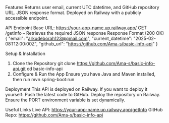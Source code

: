 Features
Returns user email, current UTC datetime, and GitHub repository URL.
JSON response format.
Deployed on Railway with a publicly accessible endpoint.


API Endpoint
Base URL: https://your-app-name.up.railway.app/
GET /getInfo – Retrieves the required JSON response
Response Format (200 OK)
{
  "email": "arkudeborah123@gmail.com",
  "current_datetime": "2025-02-08T12:00:00Z",
  "github_url": "https://github.com/Ama-s/basic-info-api"
}


Setup & Installation
1. Clone the Repository
git clone https://github.com/Ama-s/basic-info-api.git
cd basic-info-api
2. Configure & Run the App
Ensure you have Java and Maven installed, then run
mvn spring-boot:run


Deployment
This API is deployed on Railway. If you want to deploy it yourself:
Push the latest code to GitHub.
Deploy the repository on Railway.
Ensure the PORT environment variable is set dynamically.


Useful Links
Live API: https://your-app-name.up.railway.app/getInfo
GitHub Repo: https://github.com/Ama-s/basic-info-api
